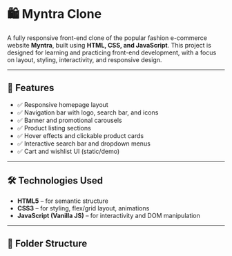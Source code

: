 # 🛍️ Myntra Clone

A fully responsive front-end clone of the popular fashion e-commerce website **Myntra**, built using **HTML, CSS, and JavaScript**. This project is designed for learning and practicing front-end development, with a focus on layout, styling, interactivity, and responsive design.

---

## 🚀 Features

- ✅ Responsive homepage layout
- ✅ Navigation bar with logo, search bar, and icons
- ✅ Banner and promotional carousels
- ✅ Product listing sections
- ✅ Hover effects and clickable product cards
- ✅ Interactive search bar and dropdown menus
- ✅ Cart and wishlist UI (static/demo)

---

## 🛠️ Technologies Used

- **HTML5** – for semantic structure
- **CSS3** – for styling, flex/grid layout, animations
- **JavaScript (Vanilla JS)** – for interactivity and DOM manipulation

---

## 📁 Folder Structure

